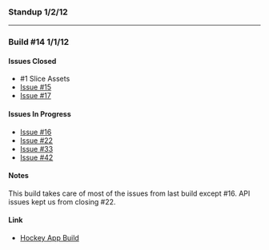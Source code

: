 ### Standup 1/2/12



---

### Build #14 1/1/12

#### Issues Closed

- #1 Slice Assets
- [Issue #15]("https://github.com/twotoasters/project-example/issues/1")
- [Issue #17]("https://github.com/twotoasters/project-example/issues/1")

#### Issues In Progress

- [Issue #16]("https://github.com/twotoasters/project-example/issues/1")
- [Issue #22]("https://github.com/twotoasters/project-example/issues/1")
- [Issue #33]("https://github.com/twotoasters/project-example/issues/1")
- [Issue #42]("https://github.com/twotoasters/project-example/issues/1")

#### Notes

This build takes care of most of the issues from last build except #16. API issues kept us from closing #22.

#### Link

- [Hockey App Build]("https://hockeyapp.com/someapp/build/42")
